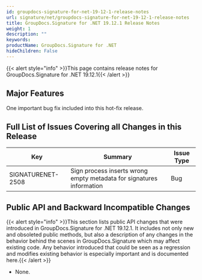 ```yaml
---
id: groupdocs-signature-for-net-19-12-1-release-notes
url: signature/net/groupdocs-signature-for-net-19-12-1-release-notes
title: GroupDocs.Signature for .NET 19.12.1 Release Notes
weight: 1
description: ""
keywords: 
productName: GroupDocs.Signature for .NET
hideChildren: False
---
```

{{< alert style="info" >}}This page contains release notes for GroupDocs.Signature for .NET 19.12.1{{< /alert >}}

## Major Features

One important bug fix included into this hot-fix release.

## Full List of Issues Covering all Changes in this Release

| Key | Summary | Issue Type |
| --- | --- | --- |
| SIGNATURENET-2508 | Sign process inserts wrong empty metadata for signatures information | Bug |

## Public API and Backward Incompatible Changes

{{< alert style="info" >}}This section lists public API changes that were introduced in GroupDocs.Signature for .NET 19.12.1. It includes not only new and obsoleted public methods, but also a description of any changes in the behavior behind the scenes in GroupDocs.Signature which may affect existing code. Any behavior introduced that could be seen as a regression and modifies existing behavior is especially important and is documented here.{{< /alert >}}

*   None.
